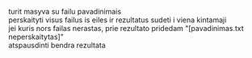 turit masyva su failu pavadinimais  
perskaityti visus failus is eiles ir rezultatus sudeti i viena kintamaji  
jei kuris nors failas nerastas, prie rezultato pridedam "[pavadinimas.txt neperskaitytas]"  
atspausdinti bendra rezultata